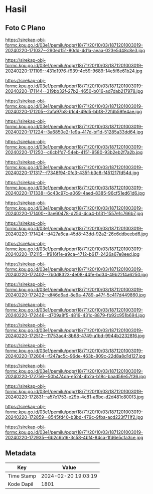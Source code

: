 # Hasil

## Foto C Plano

https://sirekap-obj-formc.kpu.go.id/03e1/pemilu/pdpr/18/71/20/10/03/1871201003019-20240220-171037--290ed151-80dd-4d1a-aeaa-023e5d48c8e3.jpg

https://sirekap-obj-formc.kpu.go.id/03e1/pemilu/pdpr/18/71/20/10/03/1871201003019-20240220-171109--431d1976-f939-4c59-9689-14e5f6e61b24.jpg

https://sirekap-obj-formc.kpu.go.id/03e1/pemilu/pdpr/18/71/20/10/03/1871201003019-20240220-171144--319bb32f-27b2-4650-b016-ad7dab217978.jpg

https://sirekap-obj-formc.kpu.go.id/03e1/pemilu/pdpr/18/71/20/10/03/1871201003019-20240220-171205--2afa97b8-b1c4-49d5-bbf8-72fdb59fe4ae.jpg

https://sirekap-obj-formc.kpu.go.id/03e1/pemilu/pdpr/18/71/20/10/03/1871201003019-20240220-171224--3a6850e2-1e9a-417d-bf1d-51285a33dd64.jpg

https://sirekap-obj-formc.kpu.go.id/03e1/pemilu/pdpr/18/71/20/10/03/1871201003019-20240220-171250--c6cb1fd7-54eb-4151-9580-93b2eb2f7a2b.jpg

https://sirekap-obj-formc.kpu.go.id/03e1/pemilu/pdpr/18/71/20/10/03/1871201003019-20240220-171317--f7348f94-0fc3-435f-b3c8-f451217fd54d.jpg

https://sirekap-obj-formc.kpu.go.id/03e1/pemilu/pdpr/18/71/20/10/03/1871201003019-20240220-171338--6c43c97c-a069-4aed-8385-96cf51ed61d6.jpg

https://sirekap-obj-formc.kpu.go.id/03e1/pemilu/pdpr/18/71/20/10/03/1871201003019-20240220-171400--3ae60478-d25d-4ca4-b131-1557e1c766b7.jpg

https://sirekap-obj-formc.kpu.go.id/03e1/pemilu/pdpr/18/71/20/10/03/1871201003019-20240220-171424--d427a6ca-45d8-43dd-92a2-26c6ddbeebd6.jpg

https://sirekap-obj-formc.kpu.go.id/03e1/pemilu/pdpr/18/71/20/10/03/1871201003019-20240220-172115--1f916f1e-a9ca-4712-b617-2426a67e8eed.jpg

https://sirekap-obj-formc.kpu.go.id/03e1/pemilu/pdpr/18/71/20/10/03/1871201003019-20240220-172402--7b0d8323-4e08-44fe-bd34-49b22f4a6250.jpg

https://sirekap-obj-formc.kpu.go.id/03e1/pemilu/pdpr/18/71/20/10/03/1871201003019-20240220-172422--df46d6ad-8e9a-4789-a47f-5c417d449860.jpg

https://sirekap-obj-formc.kpu.go.id/03e1/pemilu/pdpr/18/71/20/10/03/1871201003019-20240220-172446--d709a8f5-4819-431c-8879-fb92c951b694.jpg

https://sirekap-obj-formc.kpu.go.id/03e1/pemilu/pdpr/18/71/20/10/03/1871201003019-20240220-172512--11753ac4-8b68-4749-a1bd-9944b2232816.jpg

https://sirekap-obj-formc.kpu.go.id/03e1/pemilu/pdpr/18/71/20/10/03/1871201003019-20240220-172604--f247ac5c-96de-463b-809c-22d8a8d1d127.jpg

https://sirekap-obj-formc.kpu.go.id/03e1/pemilu/pdpr/18/71/20/10/03/1871201003019-20240220-172756--50b474da-e524-4b2a-b18c-baad56e57f36.jpg

https://sirekap-obj-formc.kpu.go.id/03e1/pemilu/pdpr/18/71/20/10/03/1871201003019-20240220-172831--a57e1753-e29b-4c81-a6bc-d2d481c800f3.jpg

https://sirekap-obj-formc.kpu.go.id/03e1/pemilu/pdpr/18/71/20/10/03/1871201003019-20240220-172859--8545fd40-b3bd-479c-9fba-acd223f711f2.jpg

https://sirekap-obj-formc.kpu.go.id/03e1/pemilu/pdpr/18/71/20/10/03/1871201003019-20240220-172935--6b2c6b16-3c58-4bf4-84ca-1fd6e5c1a3ce.jpg


## Metadata

| Key        | Value               |
| ---------- | ------------------- |
| Time Stamp | 2024-02-20 19:03:19 |
| Kode Dapil | 1801                |



